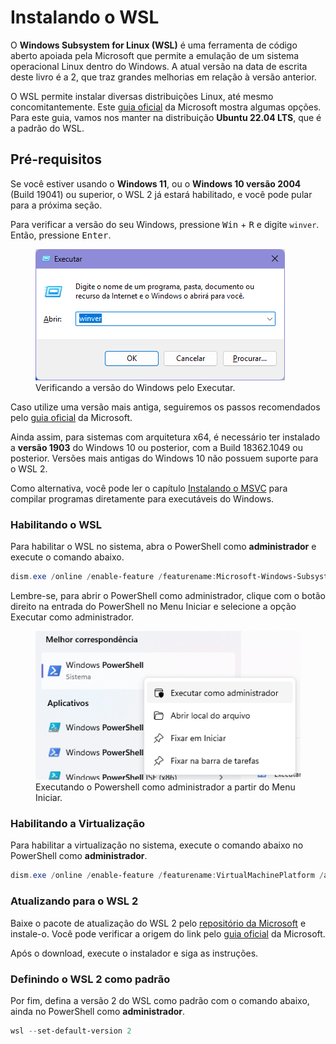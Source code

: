 # Instalando o WSL

O **Windows Subsystem for Linux (WSL)** é uma ferramenta de código aberto apoiada pela Microsoft que permite a emulação de um sistema operacional Linux dentro do Windows.
A atual versão na data de escrita deste livro é a 2, que traz grandes melhorias em relação à versão anterior.

O WSL permite instalar diversas distribuições Linux, até mesmo concomitantemente.
Este [guia oficial](https://learn.microsoft.com/en-us/windows/wsl/install-manual#step-6---install-your-linux-distribution-of-choice) da Microsoft mostra algumas opções.
Para este guia, vamos nos manter na distribuição **Ubuntu 22.04 LTS**, que é a padrão do WSL.

## Pré-requisitos

Se você estiver usando o **Windows 11**, ou o **Windows 10 versão 2004** (Build 19041) ou superior, o WSL 2 já estará habilitado, e você pode pular para a próxima seção.

<div class="warning">
  <p>
    Para verificar a versão do seu Windows, pressione <kbd>Win</kbd> + <kbd>R</kbd> e digite <code>winver</code>. Então, pressione <kbd>Enter</kbd>.
  </p>
  <figure>
    <img src="./check_version.png" />
    <figcaption>Verificando a versão do Windows pelo Executar.</figcaption>
  </figure>
</div>

Caso utilize uma versão mais antiga, seguiremos os passos recomendados pelo [guia oficial](https://learn.microsoft.com/en-us/windows/wsl/install-manual#step-1---enable-the-windows-subsystem-for-linux) da Microsoft.

Ainda assim, para sistemas com arquitetura x64, é necessário ter instalado a **versão 1903** do Windows 10 ou posterior, com a Build 18362.1049 ou posterior.
Versões mais antigas do Windows 10 não possuem suporte para o WSL 2.

Como alternativa, você pode ler o capítulo [Instalando o MSVC](/src/chapters/installing_msvc/index.md) para compilar programas diretamente para executáveis do Windows.

<!-- TODO: Atualizar link para o capítulo -->

### Habilitando o WSL

Para habilitar o WSL no sistema, abra o PowerShell como **administrador** e execute o comando abaixo.

```powershell
dism.exe /online /enable-feature /featurename:Microsoft-Windows-Subsystem-Linux /all /norestart
```

<div class="warning">
  <p>
    Lembre-se, para abrir o PowerShell como administrador, clique com o botão direito na entrada do PowerShell no Menu Iniciar e selecione a opção <span class="bold">Executar como administrador</span>.
  </p>
  <figure>
    <img src="./powershell_adm.png" />
    <figcaption>Executando o Powershell como administrador a partir do Menu Iniciar.</figcaption>
  </figure>
</div>

### Habilitando a Virtualização

Para habilitar a virtualização no sistema, execute o comando abaixo no PowerShell como **administrador**.

```powershell
dism.exe /online /enable-feature /featurename:VirtualMachinePlatform /all /norestart
```

### Atualizando para o WSL 2

Baixe o pacote de atualização do WSL 2 pelo [repositório da Microsoft](https://wslstorestorage.blob.core.windows.net/wslblob/wsl_update_x64.msi) e instale-o.
Você pode verificar a origem do link pelo [guia oficial](https://learn.microsoft.com/en-us/windows/wsl/install-manual#step-4---download-the-linux-kernel-update-package) da Microsoft.

Após o download, execute o instalador e siga as instruções.

### Definindo o WSL 2 como padrão

Por fim, defina a versão 2 do WSL como padrão com o comando abaixo, ainda no PowerShell como **administrador**.

```powershell
wsl --set-default-version 2
```
